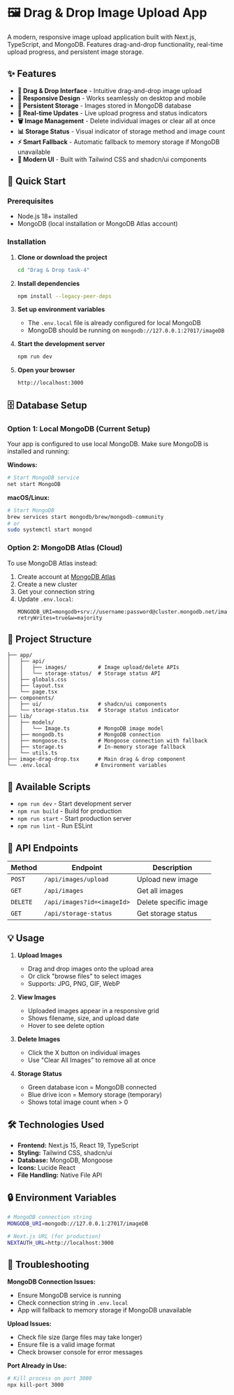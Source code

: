 # 🖼️ Drag & Drop Image Upload App

A modern, responsive image upload application built with Next.js, TypeScript, and MongoDB. Features drag-and-drop functionality, real-time upload progress, and persistent image storage.

## ✨ Features

- **🎯 Drag & Drop Interface** - Intuitive drag-and-drop image upload
- **📱 Responsive Design** - Works seamlessly on desktop and mobile
- **💾 Persistent Storage** - Images stored in MongoDB database
- **🔄 Real-time Updates** - Live upload progress and status indicators
- **🗑️ Image Management** - Delete individual images or clear all at once
- **📊 Storage Status** - Visual indicator of storage method and image count
- **⚡ Smart Fallback** - Automatic fallback to memory storage if MongoDB unavailable
- **🎨 Modern UI** - Built with Tailwind CSS and shadcn/ui components

## 🚀 Quick Start

### Prerequisites

- Node.js 18+ installed
- MongoDB (local installation or MongoDB Atlas account)

### Installation

1. **Clone or download the project**
   ```bash
   cd "Drag & Drop task-4"
   ```

2. **Install dependencies**
   ```bash
   npm install --legacy-peer-deps
   ```

3. **Set up environment variables**
   - The `.env.local` file is already configured for local MongoDB
   - MongoDB should be running on `mongodb://127.0.0.1:27017/imageDB`

4. **Start the development server**
   ```bash
   npm run dev
   ```

5. **Open your browser**
   ```
   http://localhost:3000
   ```

## 🗄️ Database Setup

### Option 1: Local MongoDB (Current Setup)
Your app is configured to use local MongoDB. Make sure MongoDB is installed and running:

**Windows:**
```bash
# Start MongoDB service
net start MongoDB
```

**macOS/Linux:**
```bash
# Start MongoDB
brew services start mongodb/brew/mongodb-community
# or
sudo systemctl start mongod
```

### Option 2: MongoDB Atlas (Cloud)
To use MongoDB Atlas instead:

1. Create account at [MongoDB Atlas](https://www.mongodb.com/atlas)
2. Create a new cluster
3. Get your connection string
4. Update `.env.local`:
   ```
   MONGODB_URI=mongodb+srv://username:password@cluster.mongodb.net/imageDB?retryWrites=true&w=majority
   ```

## 📁 Project Structure

```
├── app/
│   ├── api/
│   │   ├── images/          # Image upload/delete APIs
│   │   └── storage-status/  # Storage status API
│   ├── globals.css
│   ├── layout.tsx
│   └── page.tsx
├── components/
│   ├── ui/                  # shadcn/ui components
│   └── storage-status.tsx   # Storage status indicator
├── lib/
│   ├── models/
│   │   └── Image.ts         # MongoDB image model
│   ├── mongodb.ts           # MongoDB connection
│   ├── mongoose.ts          # Mongoose connection with fallback
│   ├── storage.ts           # In-memory storage fallback
│   └── utils.ts
├── image-drag-drop.tsx      # Main drag & drop component
└── .env.local              # Environment variables
```

## 🔧 Available Scripts

- `npm run dev` - Start development server
- `npm run build` - Build for production
- `npm run start` - Start production server
- `npm run lint` - Run ESLint

## 📡 API Endpoints

| Method | Endpoint | Description |
|--------|----------|-------------|
| `POST` | `/api/images/upload` | Upload new image |
| `GET` | `/api/images` | Get all images |
| `DELETE` | `/api/images?id=<imageId>` | Delete specific image |
| `GET` | `/api/storage-status` | Get storage status |

## 💡 Usage

1. **Upload Images**
   - Drag and drop images onto the upload area
   - Or click "browse files" to select images
   - Supports: JPG, PNG, GIF, WebP

2. **View Images**
   - Uploaded images appear in a responsive grid
   - Shows filename, size, and upload date
   - Hover to see delete option

3. **Delete Images**
   - Click the X button on individual images
   - Use "Clear All Images" to remove all at once

4. **Storage Status**
   - Green database icon = MongoDB connected
   - Blue drive icon = Memory storage (temporary)
   - Shows total image count when > 0

## 🛠️ Technologies Used

- **Frontend:** Next.js 15, React 19, TypeScript
- **Styling:** Tailwind CSS, shadcn/ui
- **Database:** MongoDB, Mongoose
- **Icons:** Lucide React
- **File Handling:** Native File API

## 🔒 Environment Variables

```bash
# MongoDB connection string
MONGODB_URI=mongodb://127.0.0.1:27017/imageDB

# Next.js URL (for production)
NEXTAUTH_URL=http://localhost:3000
```

## 🚨 Troubleshooting

**MongoDB Connection Issues:**
- Ensure MongoDB service is running
- Check connection string in `.env.local`
- App will fallback to memory storage if MongoDB unavailable

**Upload Issues:**
- Check file size (large files may take longer)
- Ensure file is a valid image format
- Check browser console for error messages

**Port Already in Use:**
```bash
# Kill process on port 3000
npx kill-port 3000
```
